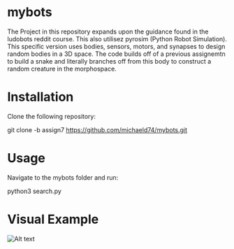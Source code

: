 # mybots

The Project in this repository expands upon the guidance found in the ludobots reddit course. This also utilisez pyrosim (Python Robot Simulation). This specific version uses bodies, sensors, motors, and synapses to design random bodies in a 3D space. The code builds off of a previous assignemtn to build a snake and literally branches off from this body to construct a random creature in the morphospace. 

# Installation

Clone the following repository:

git clone -b assign7 https://github.com/michaeld74/mybots.git 

# Usage

Navigate to the mybots folder and run:

python3 search.py

# Visual Example

![Alt text](drawing.heic)
